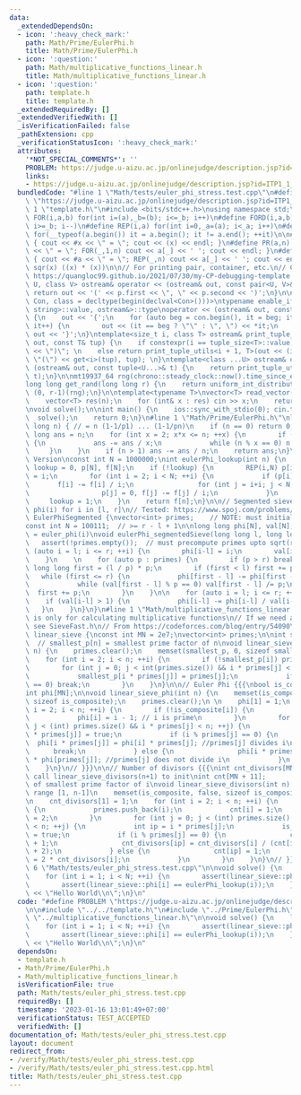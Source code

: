 ```yaml
---
data:
  _extendedDependsOn:
  - icon: ':heavy_check_mark:'
    path: Math/Prime/EulerPhi.h
    title: Math/Prime/EulerPhi.h
  - icon: ':question:'
    path: Math/multiplicative_functions_linear.h
    title: Math/multiplicative_functions_linear.h
  - icon: ':question:'
    path: template.h
    title: template.h
  _extendedRequiredBy: []
  _extendedVerifiedWith: []
  _isVerificationFailed: false
  _pathExtension: cpp
  _verificationStatusIcon: ':heavy_check_mark:'
  attributes:
    '*NOT_SPECIAL_COMMENTS*': ''
    PROBLEM: https://judge.u-aizu.ac.jp/onlinejudge/description.jsp?id=ITP1_1_A
    links:
    - https://judge.u-aizu.ac.jp/onlinejudge/description.jsp?id=ITP1_1_A
  bundledCode: "#line 1 \"Math/tests/euler_phi_stress.test.cpp\"\n#define PROBLEM\
    \ \"https://judge.u-aizu.ac.jp/onlinejudge/description.jsp?id=ITP1_1_A\"\n\n#line\
    \ 1 \"template.h\"\n#include <bits/stdc++.h>\nusing namespace std;\n\n#define\
    \ FOR(i,a,b) for(int i=(a),_b=(b); i<=_b; i++)\n#define FORD(i,a,b) for(int i=(a),_b=(b);\
    \ i>=_b; i--)\n#define REP(i,a) for(int i=0,_a=(a); i<_a; i++)\n#define EACH(it,a)\
    \ for(__typeof(a.begin()) it = a.begin(); it != a.end(); ++it)\n\n#define DEBUG(x)\
    \ { cout << #x << \" = \"; cout << (x) << endl; }\n#define PR(a,n) { cout << #a\
    \ << \" = \"; FOR(_,1,n) cout << a[_] << ' '; cout << endl; }\n#define PR0(a,n)\
    \ { cout << #a << \" = \"; REP(_,n) cout << a[_] << ' '; cout << endl; }\n\n#define\
    \ sqr(x) ((x) * (x))\n\n// For printing pair, container, etc.\n// Copied from\
    \ https://quangloc99.github.io/2021/07/30/my-CP-debugging-template.html\ntemplate<class\
    \ U, class V> ostream& operator << (ostream& out, const pair<U, V>& p) {\n   \
    \ return out << '(' << p.first << \", \" << p.second << ')';\n}\n\ntemplate<class\
    \ Con, class = decltype(begin(declval<Con>()))>\ntypename enable_if<!is_same<Con,\
    \ string>::value, ostream&>::type\noperator << (ostream& out, const Con& con)\
    \ {\n    out << '{';\n    for (auto beg = con.begin(), it = beg; it != con.end();\
    \ it++) {\n        out << (it == beg ? \"\" : \", \") << *it;\n    }\n    return\
    \ out << '}';\n}\ntemplate<size_t i, class T> ostream& print_tuple_utils(ostream&\
    \ out, const T& tup) {\n    if constexpr(i == tuple_size<T>::value) return out\
    \ << \")\"; \n    else return print_tuple_utils<i + 1, T>(out << (i ? \", \" :\
    \ \"(\") << get<i>(tup), tup); \n}\ntemplate<class ...U> ostream& operator <<\
    \ (ostream& out, const tuple<U...>& t) {\n    return print_tuple_utils<0, tuple<U...>>(out,\
    \ t);\n}\n\nmt19937_64 rng(chrono::steady_clock::now().time_since_epoch().count());\n\
    long long get_rand(long long r) {\n    return uniform_int_distribution<long long>\
    \ (0, r-1)(rng);\n}\n\ntemplate<typename T>\nvector<T> read_vector(int n) {\n\
    \    vector<T> res(n);\n    for (int& x : res) cin >> x;\n    return res;\n}\n\
    \nvoid solve();\n\nint main() {\n    ios::sync_with_stdio(0); cin.tie(0);\n  \
    \  solve();\n    return 0;\n}\n#line 1 \"Math/Prime/EulerPhi.h\"\nlong long eulerPhi(long\
    \ long n) { // = n (1-1/p1) ... (1-1/pn)\n    if (n == 0) return 0;\n    long\
    \ long ans = n;\n    for (int x = 2; x*x <= n; ++x) {\n        if (n % x == 0)\
    \ {\n            ans -= ans / x;\n            while (n % x == 0) n /= x;\n   \
    \     }\n    }\n    if (n > 1) ans -= ans / n;\n    return ans;\n}\n// LookUp\
    \ Version\nconst int N = 1000000;\nint eulerPhi_lookup(int n) {\n    static int\
    \ lookup = 0, p[N], f[N];\n    if (!lookup) {\n        REP(i,N) p[i] = 1, f[i]\
    \ = i;\n        for (int i = 2; i < N; ++i) {\n            if (p[i]) {\n     \
    \       f[i] -= f[i] / i;\n                for (int j = i+i; j < N; j+=i)\n  \
    \                  p[j] = 0, f[j] -= f[j] / i;\n            }\n        }\n   \
    \     lookup = 1;\n    }\n    return f[n];\n}\n\n// Segmented sieve version, compute\
    \ phi(i) for i in [l, r]\n// Tested: https://www.spoj.com/problems/ETFS/\nnamespace\
    \ EulerPhiSegmented {\nvector<int> primes;    // NOTE: must initialize this\n\
    const int N = 100111;  // >= r - l + 1\n\nlong long phi[N], val[N];  // phi[i-l]\
    \ = euler_phi(i)\nvoid eulerPhi_segmentedSieve(long long l, long long r) {\n \
    \   assert(!primes.empty());  // must precompute primes upto sqrt(r)\n\n    for\
    \ (auto i = l; i <= r; ++i) {\n        phi[i-l] = i;\n        val[i-l] = i;\n\
    \    }\n    \n    for (auto p : primes) {\n        if (p > r) break;\n       \
    \ long long first = (l / p) * p;\n        if (first < l) first += p;\n\n     \
    \   while (first <= r) {\n            phi[first - l] -= phi[first - l] / p;\n\
    \            while (val[first - l] % p == 0) val[first - l] /= p;\n          \
    \  first += p;\n        }\n    }\n\n    for (auto i = l; i <= r; ++i) {\n    \
    \    if (val[i-l] > 1) {\n            phi[i-l] -= phi[i-l] / val[i-l];\n     \
    \   }\n    }\n}\n}\n#line 1 \"Math/multiplicative_functions_linear.h\"\n// This\
    \ is only for calculating multiplicative functions\n// If we need a fast sieve,\
    \ see SieveFast.h\n// From https://codeforces.com/blog/entry/54090\nnamespace\
    \ linear_sieve {\nconst int MN = 2e7;\nvector<int> primes;\n\nint smallest_p[MN];\
    \  // smallest_p[n] = smallest prime factor of n\nvoid linear_sieve_smallest_prime_factor(int\
    \ n) {\n    primes.clear();\n    memset(smallest_p, 0, sizeof smallest_p);\n\n\
    \    for (int i = 2; i < n; ++i) {\n        if (!smallest_p[i]) primes.push_back(i);\n\
    \        for (int j = 0; j < int(primes.size()) && i * primes[j] < n; ++j) {\n\
    \            smallest_p[i * primes[j]] = primes[j];\n            if (i % primes[j]\
    \ == 0) break;\n        }\n    }\n}\n\n// Euler Phi {{{\nbool is_composite[MN];\n\
    int phi[MN];\n\nvoid linear_sieve_phi(int n) {\n    memset(is_composite, false,\
    \ sizeof is_composite);\n    primes.clear();\n \n    phi[1] = 1;\n    for (int\
    \ i = 2; i < n; ++i) {\n        if (!is_composite[i]) {\n            primes.push_back(i);\n\
    \            phi[i] = i - 1; // i is prime\n        }\n        for (int j = 0;\
    \ j < (int) primes.size() && i * primes[j] < n; ++j) {\n            is_composite[i\
    \ * primes[j]] = true;\n            if (i % primes[j] == 0) {\n              \
    \  phi[i * primes[j]] = phi[i] * primes[j]; //primes[j] divides i\n          \
    \      break;\n            } else {\n                phi[i * primes[j]] = phi[i]\
    \ * phi[primes[j]]; //primes[j] does not divide i\n            }\n        }\n\
    \    }\n}\n// }}}\n\n// Number of divisors {{{\nint cnt_divisors[MN + 11];  //\
    \ call linear_sieve_divisors(n+1) to init\nint cnt[MN + 11];           // power\
    \ of smallest prime factor of i\nvoid linear_sieve_divisors(int n) {  // init\
    \ range [1, n-1]\n    memset(is_composite, false, sizeof is_composite);\n    primes.clear();\n\
    \n    cnt_divisors[1] = 1;\n    for (int i = 2; i < n; ++i) {\n        if (!is_composite[i])\
    \ {\n            primes.push_back(i);\n            cnt[i] = 1;\n            cnt_divisors[i]\
    \ = 2;\n        }\n        for (int j = 0; j < (int) primes.size() && i * primes[j]\
    \ < n; ++j) {\n            int ip = i * primes[j];\n            is_composite[ip]\
    \ = true;\n            if (i % primes[j] == 0) {\n                cnt[ip] = cnt[i]\
    \ + 1;\n                cnt_divisors[ip] = cnt_divisors[i] / (cnt[i] + 1) * (cnt[i]\
    \ + 2);\n            } else {\n                cnt[ip] = 1;\n                cnt_divisors[ip]\
    \ = 2 * cnt_divisors[i];\n            }\n        }\n    }\n}\n// }}}\n\n}\n#line\
    \ 6 \"Math/tests/euler_phi_stress.test.cpp\"\n\nvoid solve() {\n    linear_sieve::linear_sieve_phi(N);\n\
    \    for (int i = 1; i < N; ++i) {\n        assert(linear_sieve::phi[i] == eulerPhi(i));\n\
    \        assert(linear_sieve::phi[i] == eulerPhi_lookup(i));\n    }\n    cout\
    \ << \"Hello World\\n\";\n}\n"
  code: "#define PROBLEM \"https://judge.u-aizu.ac.jp/onlinejudge/description.jsp?id=ITP1_1_A\"\
    \n\n#include \"../../template.h\"\n#include \"../Prime/EulerPhi.h\"\n#include\
    \ \"../multiplicative_functions_linear.h\"\n\nvoid solve() {\n    linear_sieve::linear_sieve_phi(N);\n\
    \    for (int i = 1; i < N; ++i) {\n        assert(linear_sieve::phi[i] == eulerPhi(i));\n\
    \        assert(linear_sieve::phi[i] == eulerPhi_lookup(i));\n    }\n    cout\
    \ << \"Hello World\\n\";\n}\n"
  dependsOn:
  - template.h
  - Math/Prime/EulerPhi.h
  - Math/multiplicative_functions_linear.h
  isVerificationFile: true
  path: Math/tests/euler_phi_stress.test.cpp
  requiredBy: []
  timestamp: '2023-01-16 13:01:49+07:00'
  verificationStatus: TEST_ACCEPTED
  verifiedWith: []
documentation_of: Math/tests/euler_phi_stress.test.cpp
layout: document
redirect_from:
- /verify/Math/tests/euler_phi_stress.test.cpp
- /verify/Math/tests/euler_phi_stress.test.cpp.html
title: Math/tests/euler_phi_stress.test.cpp
---
```


